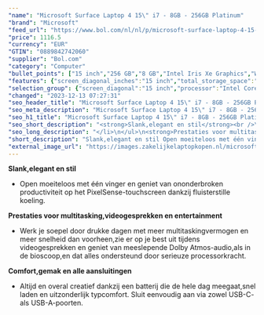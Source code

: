 ```yaml
---
"name": "Microsoft Surface Laptop 4 15\" i7 - 8GB - 256GB Platinum"
"brand": "Microsoft"
"feed_url": "https://www.bol.com/nl/nl/p/microsoft-surface-laptop-4-15-i7-8gb-256gb-platinum/9300000035233011"
"price": 1116.5
"currency": "EUR"
"GTIN": "0889842742060"
"supplier": "Bol.com"
"category": "Computer"
"bullet_points": ["15 inch","256 GB","8 GB","Intel Iris Xe Graphics","Windows"]
"features": {"screen_diagonal_inches":"15 inch","total_storage_space":"256 GB","memory_size":"8 GB","graphics_card":"Intel Iris Xe Graphics","operating_system":"Windows"}
"selection_group": {"screen_diagonal":"15 inch","processor":"Intel Core i7","changed_price_past_3_days":false,"product_family":"Surface Laptop 4"}
"changed": "2023-12-13 07:27:31"
"seo_header_title": "Microsoft Surface Laptop 4 15\" i7 - 8GB - 256GB Platinum"
"seo_meta_description": "Microsoft Surface Laptop 4 15\" i7 - 8GB - 256GB Platinum"
"seo_h1_title": "Microsoft Surface Laptop 4 15\" i7 - 8GB - 256GB Platinum"
"seo_short_description": "<strong>Slank,elegant en stil</strong><br />\n<ul>\n<li>Open moeiteloos met één vinger en geniet van ononderbroken productiviteit op het PixelSense-touchscreen dankzij fluisterstille koeling."
"seo_long_description": "</li>\n</ul>\n<strong>Prestaties voor multitasking,videogesprekken en entertainment</strong><br />\n<ul>\n<li>Werk je soepel door drukke dagen met meer multitaskingvermogen en meer snelheid dan voorheen,zie er op je best uit tijdens videogesprekken en geniet van meeslepende Dolby Atmos-audio,als in de bioscoop,en dat alles ondersteund door serieuze processorkracht. </li>\n</ul>\n<strong>Comfort,gemak en alle aansluitingen</strong><br />\n<ul>\n<li>Altijd en overal creatief dankzij een batterij die de hele dag meegaat,snel laden en uitzonderlijk typcomfort. Sluit eenvoudig aan via zowel USB-C- als USB-A-poorten. </li>\n</ul>"
"short_description": "Slank,elegant en stil Open moeiteloos met één vinger en geniet van ononderbroken productiviteit op het PixelSense-touchscreen dankzij fluisterstille koeling. Prestaties voor multitasking,videogesprekken en entertainment Werk je soepel door drukke dagen met meer multitaskingvermogen en meer snelheid dan voorheen,zie er op je best uit tijdens videogesprekken en geniet van meeslepende Dolby Atmos-audio,als in de bioscoop,en dat alles ondersteund door serieuze processorkracht. Comfort,gemak en alle aansluitingen Altijd en overal creatief dankzij een batterij die de hele dag meegaat,snel laden en uitzonderlijk typcomfort. Sluit eenvoudig aan via zowel USB-C- als USB-A-poorten."
"external_image_url": "https://images.zakelijkelaptopkopen.nl/microsoft-surface-laptop-4-15-i7-8gb-256gb-platinum.webp"
---
```


<strong>Slank,elegant en stil</strong><br />
<ul>
<li>Open moeiteloos met één vinger en geniet van ononderbroken productiviteit op het PixelSense-touchscreen dankzij fluisterstille koeling.</li>
</ul>
<strong>Prestaties voor multitasking,videogesprekken en entertainment</strong><br />
<ul>
<li>Werk je soepel door drukke dagen met meer multitaskingvermogen en meer snelheid dan voorheen,zie er op je best uit tijdens videogesprekken en geniet van meeslepende Dolby Atmos-audio,als in de bioscoop,en dat alles ondersteund door serieuze processorkracht.</li>
</ul>
<strong>Comfort,gemak en alle aansluitingen</strong><br />
<ul>
<li>Altijd en overal creatief dankzij een batterij die de hele dag meegaat,snel laden en uitzonderlijk typcomfort. Sluit eenvoudig aan via zowel USB-C- als USB-A-poorten.</li>
</ul>